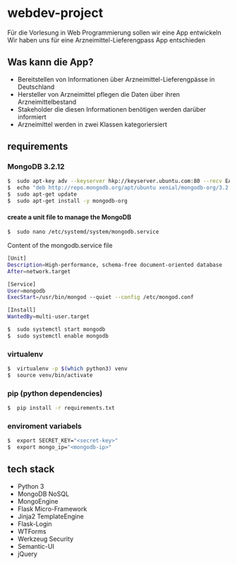 # webdev-project

Für die Vorlesung in Web Programmierung sollen wir eine App entwickeln   
Wir haben uns für eine Arzneimittel-Lieferengpass App entschieden   
     
     
## Was kann die App?
    
* Bereitstellen von Informationen über Arzneimittel-Lieferengpässe in Deutschland    
* Hersteller von Arzneimittel pflegen die Daten über ihren Arzneimittelbestand   
* Stakeholder die diesen Informationen benötigen werden darüber informiert
* Arzneimittel werden in zwei Klassen kategoriersiert
    

## requirements

### MongoDB 3.2.12
    
```bash
$  sudo apt-key adv --keyserver hkp://keyserver.ubuntu.com:80 --recv EA312927
$  echo "deb http://repo.mongodb.org/apt/ubuntu xenial/mongodb-org/3.2 multiverse" | sudo tee /etc/apt/sources.list.d/mongodb-org-3.2.list
$  sudo apt-get update
$  sudo apt-get install -y mongodb-org
```

#### create a unit file to manage the MongoDB   
    
```bash
$  sudo nano /etc/systemd/system/mongodb.service
```

Content of the mongodb.service file
```bash
[Unit]
Description=High-performance, schema-free document-oriented database
After=network.target

[Service]
User=mongodb
ExecStart=/usr/bin/mongod --quiet --config /etc/mongod.conf

[Install]
WantedBy=multi-user.target
```

```bash
$  sudo systemctl start mongodb
$  sudo systemctl enable mongodb
```
    
### virtualenv
     
```bash
$  virtualenv -p $(which python3) venv
$  source venv/bin/activate
```

### pip (python dependencies)
     
```bash
$  pip install -r requirements.txt
```

### enviroment variabels
   
```bash
$  export SECRET_KEY="<secret-key>"
$  export mongo_ip="<mongodb-ip>"
```
    

## tech stack
    
* Python 3
* MongoDB NoSQL
* MongoEngine
* Flask Micro-Framework
* Jinja2 TemplateEngine
* Flask-Login
* WTForms
* Werkzeug Security
* Semantic-UI
* jQuery
